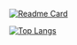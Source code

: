 [![Readme Card](https://github-readme-stats.vercel.app/api?username=johnodoncode&count_private=true&show_icons=true&theme=radical)](https://github.com/anuraghazra/github-readme-stats)

[![Top Langs](https://github-readme-stats.vercel.app/api/top-langs/?username=johnodoncode&theme=radical&layout=compact)](https://github.com/anuraghazra/github-readme-stats)
